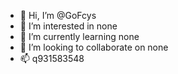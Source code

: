 - 👋 Hi, I’m @GoFcys
- 👀 I’m interested in none
- 🌱 I’m currently learning none
- 💞️ I’m looking to collaborate on none
- 📫 q931583548
